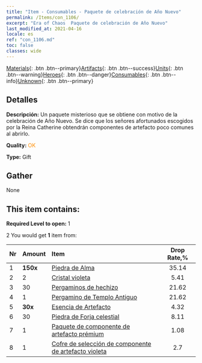 ```yaml
---
title: "Item - Consumables - Paquete de celebración de Año Nuevo"
permalink: /Items/con_1106/
excerpt: "Era of Chaos  Paquete de celebración de Año Nuevo"
last_modified_at: 2021-04-16
locale: es
ref: "con_1106.md"
toc: false
classes: wide
---
```

 [Materials](/es/Items/){: .btn .btn--primary}[Artifacts](/es/Items/Artifacts/){: .btn .btn--success}[Units](/es/Items/Units/){: .btn .btn--warning}[Heroes](/es/Items/Heroes/){: .btn .btn--danger}[Consumables](/es/Items/Consumables/){: .btn .btn--info}[Unknown](/es/Items/Unknown/){: .btn .btn--primary}

## Detalles
 **Descripción:** Un paquete misterioso que se obtiene con motivo de la celebración de Año Nuevo. Se dice que los señores afortunados escogidos por la Reina Catherine obtendrán componentes de artefacto poco comunes al abrirlo.

 **Quality:** <span style="color: #FF8C00">OK</span>

 **Type:** Gift

## Gather

  None

## This item contains:

 **Required Level to open:** 1

 2 You would get **1** item  from:

  | Nr | Amount |     Item    | Drop Rate,% |
  |:---|:-------|:------------|:---------:|
  | 1 |  **150x** | [Piedra de Alma ](/es/Items/con_923/) | 35.14 | 
  | 2 | 2 | [Cristal violeta](/es/Items/con_720/) | 5.41 | 
  | 3 | 30 | [Pergaminos de hechizo](/es/Items/con_694/) | 21.62 | 
  | 4 | 1 | [Pergamino de Templo Antiguo](/es/Items/con_697/) | 21.62 | 
  | 5 |  **30x** | [Esencia de Artefacto](/es/Items/con_905/) | 4.32 | 
  | 6 | 30 | [Piedra de Forja celestial](/es/Items/art_188/) | 8.11 | 
  | 7 | 1 | [Paquete de componente de artefacto prémium](/es/Items/con_1507/) | 1.08 | 
  | 8 | 1 | [Cofre de selección de componente de artefacto violeta](/es/Items/con_1612/) | 2.7 | 
